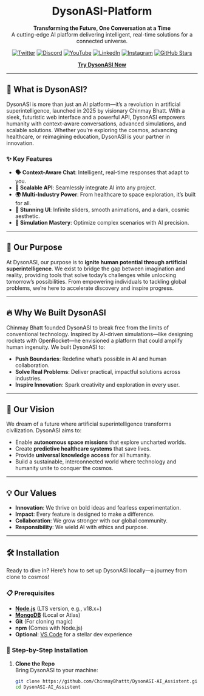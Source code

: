 
<h1 align="center">DysonASI-Platform</h1>

<p align="center">
  <strong>Transforming the Future, One Conversation at a Time</strong>  
  <br>
  A cutting-edge AI platform delivering intelligent, real-time solutions for a connected universe.
</p>

<p align="center">
  <a href="https://x.com/DysonASI"><img src="https://img.shields.io/badge/Twitter-@DysonASI-1DA1F2" alt="Twitter"></a>
  <a href="https://discord.com/invite/6RpzEHYdKt"><img src="https://img.shields.io/badge/Discord-Join%20Us-7289DA" alt="Discord"></a>
  <a href="https://www.youtube.com/@dysonasi"><img src="https://img.shields.io/badge/YouTube-DysonASI-FF0000" alt="YouTube"></a>
  <a href="https://www.linkedin.com/in/chinmaybhattt"><img src="https://img.shields.io/badge/LinkedIn-Chinmay%20Bhatt-0A66C2" alt="LinkedIn"></a>
  <a href="https://www.instagram.com/dysonasi"><img src="https://img.shields.io/badge/Instagram-DysonASI-E4405F" alt="Instagram"></a>
  <a href="https://github.com/ChinmayBhattt/DysonASI-AI_Assistent"><img src="https://img.shields.io/github/stars/ChinmayBhattt/DysonASI-AI_Assistent?style=social" alt="GitHub Stars"></a>
</p>

<p align="center">
  <a href="https://chinmaybhattt.github.io/DysonASI-Platform/" target="_blank"><strong>Try DysonASI Now</strong></a>
</p>

---

## 🌟 What is DysonASI?

DysonASI is more than just an AI platform—it’s a revolution in artificial superintelligence, launched in 2025 by visionary Chinmay Bhatt. With a sleek, futuristic web interface and a powerful API, DysonASI empowers humanity with context-aware conversations, advanced simulations, and scalable solutions. Whether you’re exploring the cosmos, advancing healthcare, or reimagining education, DysonASI is your partner in innovation.

### ✨ Key Features

- **🗣️ Context-Aware Chat**: Intelligent, real-time responses that adapt to you.
- **🔗 Scalable API**: Seamlessly integrate AI into any project.
- **🌍 Multi-Industry Power**: From healthcare to space exploration, it’s built for all.
- **🎨 Stunning UI**: Infinite sliders, smooth animations, and a dark, cosmic aesthetic.
- **🧠 Simulation Mastery**: Optimize complex scenarios with AI precision.

---

## 🚀 Our Purpose

At DysonASI, our purpose is to **ignite human potential through artificial superintelligence**. We exist to bridge the gap between imagination and reality, providing tools that solve today’s challenges while unlocking tomorrow’s possibilities. From empowering individuals to tackling global problems, we’re here to accelerate discovery and inspire progress.

---

## 🔥 Why We Built DysonASI

Chinmay Bhatt founded DysonASI to break free from the limits of conventional technology. Inspired by AI-driven simulations—like designing rockets with OpenRocket—he envisioned a platform that could amplify human ingenuity. We built DysonASI to:
- **Push Boundaries**: Redefine what’s possible in AI and human collaboration.
- **Solve Real Problems**: Deliver practical, impactful solutions across industries.
- **Inspire Innovation**: Spark creativity and exploration in every user.

---

## 🌠 Our Vision

We dream of a future where artificial superintelligence transforms civilization. DysonASI aims to:
- Enable **autonomous space missions** that explore uncharted worlds.
- Create **predictive healthcare systems** that save lives.
- Provide **universal knowledge access** for all humanity.
- Build a sustainable, interconnected world where technology and humanity unite to conquer the cosmos.

---

## 💡 Our Values

- **Innovation**: We thrive on bold ideas and fearless experimentation.
- **Impact**: Every feature is designed to make a difference.
- **Collaboration**: We grow stronger with our global community.
- **Responsibility**: We wield AI with ethics and purpose.

---

## 🛠️ Installation

Ready to dive in? Here’s how to set up DysonASI locally—a journey from clone to cosmos!

### 📋 Prerequisites

- **[Node.js](https://nodejs.org/)** (LTS version, e.g., v18.x+)
- **[MongoDB](https://www.mongodb.com/)** (Local or Atlas)
- **Git** (For cloning magic)
- **npm** (Comes with Node.js)
- **Optional**: [VS Code](https://code.visualstudio.com/) for a stellar dev experience

### 🔧 Step-by-Step Installation

1. **Clone the Repo**  
   Bring DysonASI to your machine:
   ```bash
   git clone https://github.com/ChinmayBhattt/DysonASI-AI_Assistent.git
   cd DysonASI-AI_Assistent
